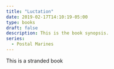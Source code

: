 ```yaml
---
title: "Luctation"
date: 2019-02-17T14:10:19-05:00
type: books
draft: false
description: This is the book synopsis.
series:
  - Postal Marines
---
```


This is a stranded book
